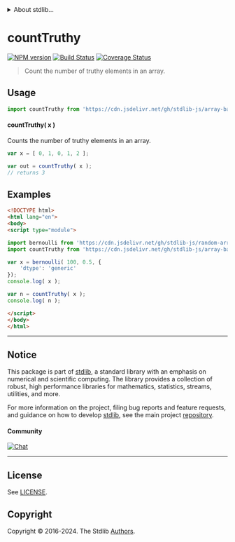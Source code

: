 <!--

@license Apache-2.0

Copyright (c) 2024 The Stdlib Authors.

Licensed under the Apache License, Version 2.0 (the "License");
you may not use this file except in compliance with the License.
You may obtain a copy of the License at

   http://www.apache.org/licenses/LICENSE-2.0

Unless required by applicable law or agreed to in writing, software
distributed under the License is distributed on an "AS IS" BASIS,
WITHOUT WARRANTIES OR CONDITIONS OF ANY KIND, either express or implied.
See the License for the specific language governing permissions and
limitations under the License.

-->


<details>
  <summary>
    About stdlib...
  </summary>
  <p>We believe in a future in which the web is a preferred environment for numerical computation. To help realize this future, we've built stdlib. stdlib is a standard library, with an emphasis on numerical and scientific computation, written in JavaScript (and C) for execution in browsers and in Node.js.</p>
  <p>The library is fully decomposable, being architected in such a way that you can swap out and mix and match APIs and functionality to cater to your exact preferences and use cases.</p>
  <p>When you use stdlib, you can be absolutely certain that you are using the most thorough, rigorous, well-written, studied, documented, tested, measured, and high-quality code out there.</p>
  <p>To join us in bringing numerical computing to the web, get started by checking us out on <a href="https://github.com/stdlib-js/stdlib">GitHub</a>, and please consider <a href="https://opencollective.com/stdlib">financially supporting stdlib</a>. We greatly appreciate your continued support!</p>
</details>

# countTruthy

[![NPM version][npm-image]][npm-url] [![Build Status][test-image]][test-url] [![Coverage Status][coverage-image]][coverage-url] <!-- [![dependencies][dependencies-image]][dependencies-url] -->

> Count the number of truthy elements in an array.

<!-- Section to include introductory text. Make sure to keep an empty line after the intro `section` element and another before the `/section` close. -->

<section class="intro">

</section>

<!-- /.intro -->

<!-- Package usage documentation. -->



<section class="usage">

## Usage

```javascript
import countTruthy from 'https://cdn.jsdelivr.net/gh/stdlib-js/array-base-count-truthy@esm/index.mjs';
```

#### countTruthy( x )

Counts the number of truthy elements in an array.

```javascript
var x = [ 0, 1, 0, 1, 2 ];

var out = countTruthy( x );
// returns 3
```

</section>

<!-- /.usage -->

<!-- Package usage notes. Make sure to keep an empty line after the `section` element and another before the `/section` close. -->

<section class="notes">

</section>

<!-- /.notes -->

<!-- Package usage examples. -->

<section class="examples">

## Examples

<!-- eslint no-undef: "error" -->

```html
<!DOCTYPE html>
<html lang="en">
<body>
<script type="module">

import bernoulli from 'https://cdn.jsdelivr.net/gh/stdlib-js/random-array-bernoulli@esm/index.mjs';
import countTruthy from 'https://cdn.jsdelivr.net/gh/stdlib-js/array-base-count-truthy@esm/index.mjs';

var x = bernoulli( 100, 0.5, {
    'dtype': 'generic'
});
console.log( x );

var n = countTruthy( x );
console.log( n );

</script>
</body>
</html>
```

</section>

<!-- /.examples -->

<!-- Section to include cited references. If references are included, add a horizontal rule *before* the section. Make sure to keep an empty line after the `section` element and another before the `/section` close. -->

<section class="references">

</section>

<!-- /.references -->

<!-- Section for related `stdlib` packages. Do not manually edit this section, as it is automatically populated. -->

<section class="related">

</section>

<!-- /.related -->

<!-- Section for all links. Make sure to keep an empty line after the `section` element and another before the `/section` close. -->


<section class="main-repo" >

* * *

## Notice

This package is part of [stdlib][stdlib], a standard library with an emphasis on numerical and scientific computing. The library provides a collection of robust, high performance libraries for mathematics, statistics, streams, utilities, and more.

For more information on the project, filing bug reports and feature requests, and guidance on how to develop [stdlib][stdlib], see the main project [repository][stdlib].

#### Community

[![Chat][chat-image]][chat-url]

---

## License

See [LICENSE][stdlib-license].


## Copyright

Copyright &copy; 2016-2024. The Stdlib [Authors][stdlib-authors].

</section>

<!-- /.stdlib -->

<!-- Section for all links. Make sure to keep an empty line after the `section` element and another before the `/section` close. -->

<section class="links">

[npm-image]: http://img.shields.io/npm/v/@stdlib/array-base-count-truthy.svg
[npm-url]: https://npmjs.org/package/@stdlib/array-base-count-truthy

[test-image]: https://github.com/stdlib-js/array-base-count-truthy/actions/workflows/test.yml/badge.svg?branch=main
[test-url]: https://github.com/stdlib-js/array-base-count-truthy/actions/workflows/test.yml?query=branch:main

[coverage-image]: https://img.shields.io/codecov/c/github/stdlib-js/array-base-count-truthy/main.svg
[coverage-url]: https://codecov.io/github/stdlib-js/array-base-count-truthy?branch=main

<!--

[dependencies-image]: https://img.shields.io/david/stdlib-js/array-base-count-truthy.svg
[dependencies-url]: https://david-dm.org/stdlib-js/array-base-count-truthy/main

-->

[chat-image]: https://img.shields.io/gitter/room/stdlib-js/stdlib.svg
[chat-url]: https://app.gitter.im/#/room/#stdlib-js_stdlib:gitter.im

[stdlib]: https://github.com/stdlib-js/stdlib

[stdlib-authors]: https://github.com/stdlib-js/stdlib/graphs/contributors

[umd]: https://github.com/umdjs/umd
[es-module]: https://developer.mozilla.org/en-US/docs/Web/JavaScript/Guide/Modules

[deno-url]: https://github.com/stdlib-js/array-base-count-truthy/tree/deno
[deno-readme]: https://github.com/stdlib-js/array-base-count-truthy/blob/deno/README.md
[umd-url]: https://github.com/stdlib-js/array-base-count-truthy/tree/umd
[umd-readme]: https://github.com/stdlib-js/array-base-count-truthy/blob/umd/README.md
[esm-url]: https://github.com/stdlib-js/array-base-count-truthy/tree/esm
[esm-readme]: https://github.com/stdlib-js/array-base-count-truthy/blob/esm/README.md
[branches-url]: https://github.com/stdlib-js/array-base-count-truthy/blob/main/branches.md

[stdlib-license]: https://raw.githubusercontent.com/stdlib-js/array-base-count-truthy/main/LICENSE

</section>

<!-- /.links -->
